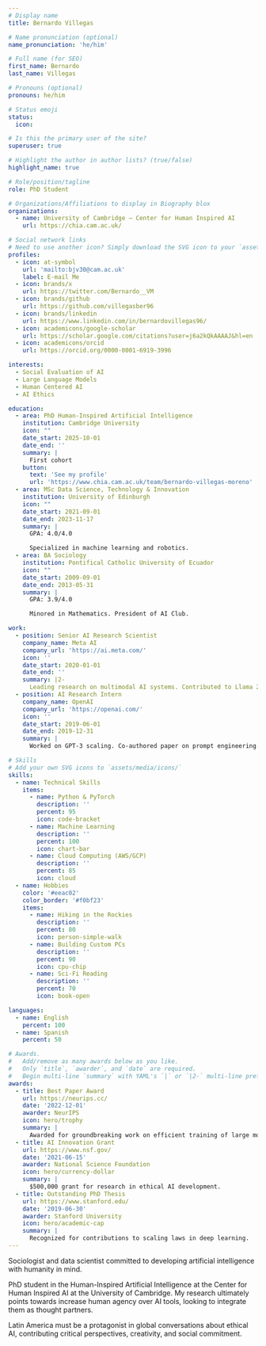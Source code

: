 ```yaml
---
# Display name
title: Bernardo Villegas

# Name pronunciation (optional)
name_pronunciation: 'he/him'

# Full name (for SEO)
first_name: Bernardo
last_name: Villegas

# Pronouns (optional)
pronouns: he/him

# Status emoji
status:
  icon: 

# Is this the primary user of the site?
superuser: true

# Highlight the author in author lists? (true/false)
highlight_name: true

# Role/position/tagline
role: PhD Student

# Organizations/Affiliations to display in Biography blox
organizations:
  - name: University of Cambridge – Center for Human Inspired AI
    url: https://chia.cam.ac.uk/

# Social network links
# Need to use another icon? Simply download the SVG icon to your `assets/media/icons/` folder.
profiles:
  - icon: at-symbol
    url: 'mailto:bjv30@cam.ac.uk'
    label: E-mail Me
  - icon: brands/x
    url: https://twitter.com/Bernardo__VM
  - icon: brands/github
    url: https://github.com/villegasber96
  - icon: brands/linkedin
    url: https://www.linkedin.com/in/bernardovillegas96/
  - icon: academicons/google-scholar
    url: https://scholar.google.com/citations?user=j6a2kQkAAAAJ&hl=en
  - icon: academicons/orcid
    url: https://orcid.org/0000-0001-6919-3996

interests:
  - Social Evaluation of AI
  - Large Language Models
  - Human Centered AI
  - AI Ethics

education:
  - area: PhD Human-Inspired Artificial Intelligence
    institution: Cambridge University
    icon: ""
    date_start: 2025-10-01
    date_end: ''
    summary: |
      First cohort
    button:
      text: 'See my profile'
      url: 'https://www.chia.cam.ac.uk/team/bernardo-villegas-moreno'
  - area: MSc Data Science, Technology & Innovation
    institution: University of Edinburgh
    icon: ""
    date_start: 2021-09-01
    date_end: 2023-11-17
    summary: |
      GPA: 4.0/4.0

      Specialized in machine learning and robotics.
  - area: BA Sociology
    institution: Pontifical Catholic University of Ecuador
    icon: ""
    date_start: 2009-09-01
    date_end: 2013-05-31
    summary: |
      GPA: 3.9/4.0

      Minored in Mathematics. President of AI Club.

work:
  - position: Senior AI Research Scientist
    company_name: Meta AI
    company_url: 'https://ai.meta.com/'
    icon: ''
    date_start: 2020-01-01
    date_end: ''
    summary: |2-
      Leading research on multimodal AI systems. Contributed to Llama 2 and other open-source models. 50+ citations in 3 years.
  - position: AI Research Intern
    company_name: OpenAI
    company_url: 'https://openai.com/'
    icon: ''
    date_start: 2019-06-01
    date_end: 2019-12-31
    summary: |
      Worked on GPT-3 scaling. Co-authored paper on prompt engineering.

# Skills
# Add your own SVG icons to `assets/media/icons/`
skills:
  - name: Technical Skills
    items:
      - name: Python & PyTorch
        description: ''
        percent: 95
        icon: code-bracket
      - name: Machine Learning
        description: ''
        percent: 100
        icon: chart-bar
      - name: Cloud Computing (AWS/GCP)
        description: ''
        percent: 85
        icon: cloud
  - name: Hobbies
    color: '#eeac02'
    color_border: '#f0bf23'
    items:
      - name: Hiking in the Rockies
        description: ''
        percent: 80
        icon: person-simple-walk
      - name: Building Custom PCs
        description: ''
        percent: 90
        icon: cpu-chip
      - name: Sci-Fi Reading
        description: ''
        percent: 70
        icon: book-open

languages:
  - name: English
    percent: 100
  - name: Spanish
    percent: 50

# Awards.
#   Add/remove as many awards below as you like.
#   Only `title`, `awarder`, and `date` are required.
#   Begin multi-line `summary` with YAML's `|` or `|2-` multi-line prefix and indent 2 spaces below.
awards:
  - title: Best Paper Award
    url: https://neurips.cc/
    date: '2022-12-01'
    awarder: NeurIPS
    icon: hero/trophy
    summary: |
      Awarded for groundbreaking work on efficient training of large models.
  - title: AI Innovation Grant
    url: https://www.nsf.gov/
    date: '2021-06-15'
    awarder: National Science Foundation
    icon: hero/currency-dollar
    summary: |
      $500,000 grant for research in ethical AI development.
  - title: Outstanding PhD Thesis
    url: https://www.stanford.edu/
    date: '2019-06-30'
    awarder: Stanford University
    icon: hero/academic-cap
    summary: |
      Recognized for contributions to scaling laws in deep learning.
---
```


Sociologist and data scientist committed to developing artificial intelligence with humanity in mind. 

PhD student in the Human-Inspired Artificial Intelligence at the Center for Human Inspired AI at the University of Cambridge. My research ultimately points towards increase human agency over AI tools, looking to integrate them as thought partners. 



Latin America must be a protagonist in global conversations about ethical AI, contributing critical perspectives, creativity, and social commitment.